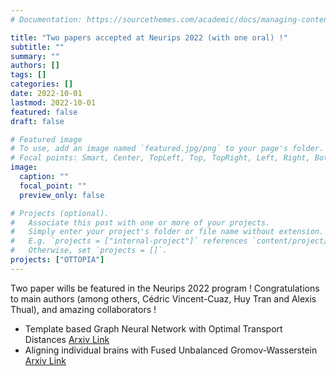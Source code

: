 ```yaml
---
# Documentation: https://sourcethemes.com/academic/docs/managing-content/

title: "Two papers accepted at Neurips 2022 (with one oral) !"
subtitle: ""
summary: ""
authors: []
tags: []
categories: []
date: 2022-10-01
lastmod: 2022-10-01
featured: false
draft: false

# Featured image
# To use, add an image named `featured.jpg/png` to your page's folder.
# Focal points: Smart, Center, TopLeft, Top, TopRight, Left, Right, BottomLeft, Bottom, BottomRight.
image:
  caption: ""
  focal_point: ""
  preview_only: false

# Projects (optional).
#   Associate this post with one or more of your projects.
#   Simply enter your project's folder or file name without extension.
#   E.g. `projects = ["internal-project"]` references `content/project/deep-learning/index.md`.
#   Otherwise, set `projects = []`.
projects: ["OTTOPIA"]
---
```

Two paper wills be featured in the Neurips 2022 program ! Congratulations to main authors (among others, Cédric Vincent-Cuaz, Huy Tran and Alexis Thual), and amazing collaborators !

- Template based Graph Neural Network with Optimal Transport Distances [Arxiv Link](https://arxiv.org/abs/2205.15733) 
- Aligning individual brains with Fused Unbalanced Gromov-Wasserstein [Arxiv Link](https://arxiv.org/abs/2206.09398) 
